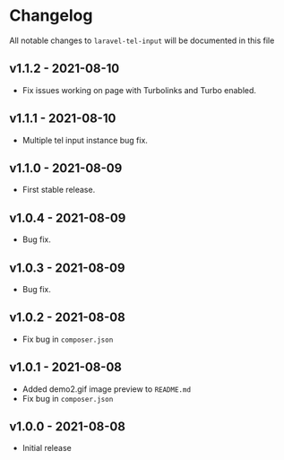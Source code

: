 # Changelog

All notable changes to `laravel-tel-input` will be documented in this file

## v1.1.2 - 2021-08-10

- Fix issues working on page with Turbolinks and Turbo enabled.
  
## v1.1.1 - 2021-08-10

- Multiple tel input instance bug fix.
  
## v1.1.0 - 2021-08-09
- First stable release.
  
## v1.0.4 - 2021-08-09

- Bug fix.

## v1.0.3 - 2021-08-09

- Bug fix.
  
## v1.0.2 - 2021-08-08

- Fix bug in `composer.json`

## v1.0.1 - 2021-08-08

- Added demo2.gif image preview to  `README.md`
- Fix bug in `composer.json`

## v1.0.0 - 2021-08-08

- Initial release
